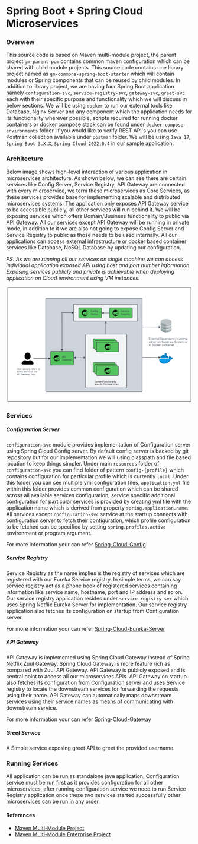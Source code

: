 # Spring Boot + Spring Cloud Microservices
### Overview

This source code is based on Maven multi-module project, the parent project `gm-parent-pom` contains common 
maven configuration which can be shared with child module projects. This source code contains one library project named 
as `gm-commons-spring-boot-starter` which will contain modules or Spring components that can be reused by child modules. 
In addition to library project, we are having four Spring Boot application namely `configuration-svc`, 
`service-registry-svc`, `gateway-svc`, `greet-svc` each with their specific purpose and functionality which we will
discuss in below sections. We will be using `docker` to run our external tools like Database, Nginx Server and any component
which the application needs for its functionality wherever possible, scripts required for running docker containers or
docker compose stack can be found under `docker-compose-environments` folder. If you would like to verify REST API's you 
can use Postman collection available under `postman` folder. We will be using `Java 17`, `Spring Boot 3.X.X`,
`Spring Cloud 2022.0.4` in our sample application.

### Architecture

Below image shows high-level interaction of various application in microservices architecture. As shown below, we
can see there are certain services like Config Server, Service Registry, API Gateway are connected with every 
microservice, we term these microservices as Core Services, as these services provides base for implementing scalable 
and distributed microservices systems. The application only exposes API Gateway service to be accessible publicly, all
other services will run behind it. We will be exposing services which offers Domain/Business functionality to public via
API Gateway. All our services except API Gateway will be running in private mode, in addition to it we are also not going
to expose Config Server and Service Registry to public as those needs to be used internally. All our applications can access 
external infrastructure or docker based container services like Database, NoSQL Database by updating our configuration.

_PS: As we are running all our services on single machine we can access individual application exposed API using host 
and port number information. Exposing services publicly and private is achievable when deploying application on Cloud
environment using VM instances._

![Architecture](readme-resources/arch_diagram.png)

### Services

##### Configuration Server
`configuration-svc` module provides implementation of Configuration server using Spring Cloud Config server. By default
config server is backed by git repository but for our implementation we will using classpath and file based location to
keep things simpler. Under main `resources` folder of `configuration-svc` you can find folder of pattern `config-{profile}` 
which contains configuration for particular profile which is currently `local`. Under this folder you can see multiple yml
configuration files, `application.yml` file within this folder provides common configuration which can be shared across
all available services configuration, service specific additional configuration for particular services is provided 
by creating yml file with the application name which is derived from property `spring.application.name`. All services 
except `configuration-svc` service at the startup connects with configuration server to fetch their configuration, 
which profile configuration to be fetched can be specified by setting `spring.profiles.active` environment or program argument.

For more information your can refer [Spring-Cloud-Config](https://docs.spring.io/spring-cloud-config/docs/current/reference/html/)

##### Service Registry 

Service Registry as the name implies is the registry of services which are registered with our Eureka Service registry.
In simple terms, we can say service registry act as a phone book of registered services containing information like 
service name, hostname, port and IP address and so on. Our service registry application resides under `service-registry-svc` 
which uses Spring Netflix Eureka Server for implementation. Our service registry application also fetches its configuration on
startup from Configuration server.

For more information your can refer [Spring-Cloud-Eureka-Server](https://cloud.spring.io/spring-cloud-netflix/multi/multi_spring-cloud-eureka-server.html)

##### API Gateway

API Gateway is implemented using Spring Cloud Gateway instead of Spring Netflix Zuul Gateway. Spring Cloud Gateway is more
feature rich as compared with Zuul API Gateway. API Gateway is publicly exposed and is central point to access all our
microservices APIs. API Gateway on startup also fetches its configuration from Configuration server and uses Service
registry to locate the downstream services for forwarding the requests using their name. API Gateway can automatically 
maps downstream services using their service names as means of communicating with downstream service.

For more information your can refer [Spring-Cloud-Gateway](https://docs.spring.io/spring-cloud-gateway/docs/current/reference/html/#gateway-starter)

##### Greet Service

A Simple service exposing greet API to greet the provided username.

### Running Services

All application can be run as standalone java application, Configuration service must be run first as it provides configuration
for all other microservices, after running configuration service we need to run Service Registry application once these two
services started successfully other microservices can be run in any order.

#### References
- [Maven Multi-Module Project](https://books.sonatype.com/mvnex-book/reference/multimodule.html)
- [Maven Multi-Module Enterprise Project](https://books.sonatype.com/mvnex-book/reference/multimodule-web-spring.html)
